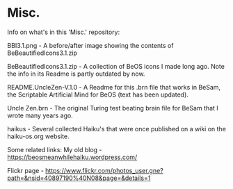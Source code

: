 # Misc.
Info on what's in this 'Misc.' repository:

BBI3.1.png - A before/after image showing the contents of BeBeautifiedIcons3.1.zip

BeBeautifiedIcons3.1.zip - A collection of BeOS icons I made long ago. Note the info in its Readme is partly outdated by now.

README.UncleZen-V.1.0 - A Readme for this .brn file that works in BeSam, the Scriptable Artificial Mind for BeOS (text has been updated).

Uncle Zen.brn - The original Turing test beating brain file for BeSam that I wrote many years ago.

haikus - Several collected Haiku's that were once published on a wiki on the haiku-os.org website. 





























Some related links: 
My old blog - https://beosmeanwhilehaiku.wordpress.com/

Flickr page - https://www.flickr.com/photos_user.gne?path=&nsid=40897190%40N08&page=&details=1
